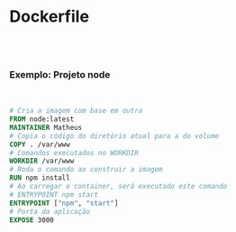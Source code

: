 # Dockerfile

<br>
<br>

### Exemplo: Projeto node

<br>

```dockerfile
# Cria a imagem com base em outra
FROM node:latest
MAINTAINER Matheus
# Copia o código do diretório atual para a do volume
COPY . /var/www
# Comandos executados no WORKDIR
WORKDIR /var/www
# Roda o comando ao construir a imagem
RUN npm install
# Ao carregar o container, será executado este comando
# ENTRYPOINT npm start
ENTRYPOINT ["npm", "start"]
# Porta da aplicação
EXPOSE 3000
```